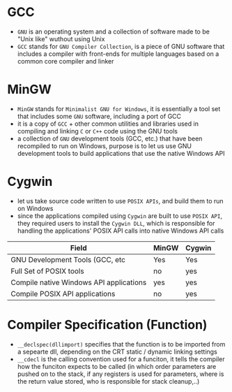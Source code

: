 # **GCC**
- `GNU` is an operating system and a collection of software made to be "Unix like" wuthout using Unix
- `GCC` stands for `GNU Compiler Collection`, is a piece of GNU software that includes a compiler with front-ends for multiple languages based on a common core compiler and linker
  
# **MinGW**
- `MinGW` stands for `Minimalist GNU for Windows`, it is essentially a tool set that includes some `GNU` software, including a port of GCC
- it is a copy of `GCC` + other common utilities and libraries used in compiling and linking `C` or `C++` code using the GNU tools
- a collection of `GNU` development tools (GCC, etc.) that have been recompiled to run on Windows, purpose is to let us use GNU development tools to build applications that use the native Windows API

# **Cygwin**
- let us take source code written to use `POSIX APIs`, and build them to run on Windows
- since the applications compiled using `Cygwin` are built to use `POSIX API`, they required users to install the `Cygwin DLL`, which is responsible for handling the applications' POSIX API calls into native Windows API calls

| Field                                   | MinGW | Cygwin |
|-----------------------------------------|-------|--------|
| GNU Development Tools (GCC, etc         | Yes   | Yes    |
| Full Set of POSIX tools                 | no    | yes    |
| Compile native Windows API applications | yes   | yes    |
| Compile POSIX API applications          | no    | yes    |

# **Compiler Specification (Function)**
- `__declspec(dllimport)` specifies that the function is to be imported from a sepearte dll, depending on the CRT static / dynamic linking settings
- `__cdecl` is the calling convention used for a funciton, it tells the compiler how the funciton expects to be called (in which order parameters are pushed on to the stack, if any registers is used for parameters, where is the return value stored, who is responsible for stack cleanup,..)